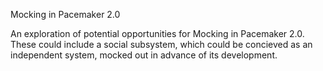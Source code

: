 Mocking in Pacemaker 2.0

An exploration of potential opportunities for Mocking in Pacemaker 2.0. These could include a social subsystem, which could be concieved as an independent system, mocked out in advance of its development.